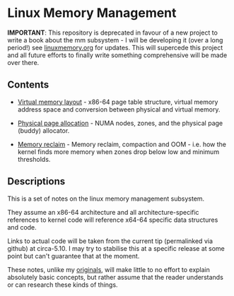 # Linux Memory Management

**IMPORTANT**: This repository is deprecated in favour of a new project to write
a book about the mm subsystem - I will be developing it (over a long period!)
see [linuxmemory.org](https://linuxmemory.org) for updates. This will supercede
this project and all future efforts to finally write something comprehensive
will be made over there.

## Contents

* [Virtual memory layout][virt_layout] - x86-64 page table structure, virtual
  memory address space and conversion between physical and virtual memory.

* [Physical page allocation][phys_alloc] - NUMA nodes, zones, and the physical
  page (buddy) allocator.

* [Memory reclaim][reclaim] - Memory reclaim, compaction and OOM - i.e. how the
  kernel finds more memory when zones drop below low and minimum thresholds.

## Descriptions

This is a set of notes on the linux memory management subsystem.

They assume an x86-64 architecture and all architecture-specific references to
kernel code will reference x64-64 specific data structures and code.

Links to actual code will be taken from the current tip (permalinked via github)
at circa-5.10. I may try to stabilise this at a specific release at some point
but can't guarantee that at the moment.

These notes, unlike my [originals][0], will make little to no effort to explain
absolutely basic concepts, but rather assume that the reader understands or can
research these kinds of things.

[0]:https://github.com/lorenzo-stoakes/linux-vm-notes

[virt_layout]:virt_layout.md
[phys_alloc]:phys_alloc.md
[reclaim]:reclaim.md
